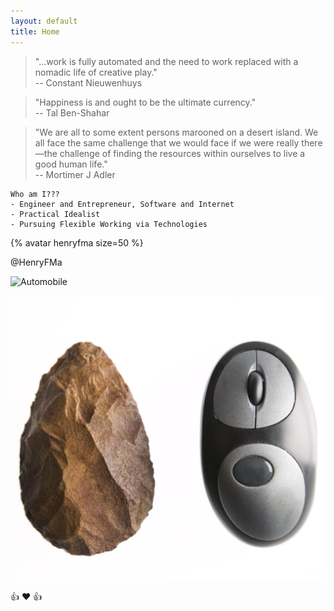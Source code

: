 ```yaml
---
layout: default
title: Home
---
```


> "...work is fully automated and the need to work replaced with a nomadic life of creative play."   
> -- Constant Nieuwenhuys

> "Happiness is and ought to be the ultimate currency."   
> -- Tal Ben-Shahar

> "We are all to some extent persons marooned on a desert island. We all face the same challenge that we would face if we were really there—the challenge of finding the resources within ourselves to live a good human life."   
> -- Mortimer J Adler

```
Who am I???
- Engineer and Entrepreneur, Software and Internet
- Practical Idealist
- Pursuing Flexible Working via Technologies
```

{% avatar henryfma size=50 %}

@HenryFMa

![Automobile](/assets/images/Automobile.png)

![HandTools](/assets/images/HandTools.png)

:+1: :heart: :+1: